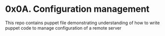 # 0x0A. Configuration management
This repo contains puppet file demonstrating understanding of how to
write puppet code to manage configuration of a remote server
